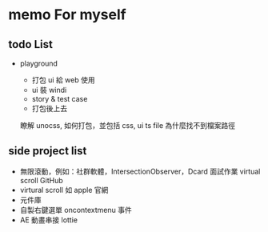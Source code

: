 # memo For myself 

## todo List

- playground
  - 打包 ui 給 web 使用
  - ui 裝 windi
  - story & test case
  - 打包後上去

  瞭解 unocss, 如何打包，並包括 css, ui ts file 為什麼找不到檔案路徑

## side project list

- 無限滾動，例如：社群軟體，IntersectionObserver，Dcard 面試作業 virtual scroll GitHub
- virtural scroll 如 apple 官網
- 元件庫 
- 自製右鍵選單 oncontextmenu 事件
- AE 動畫串接 lottie